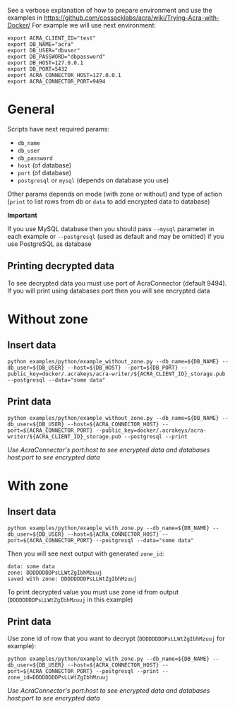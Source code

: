 See a verbose explanation of how to prepare environment and use the examples in https://github.com/cossacklabs/acra/wiki/Trying-Acra-with-Docker/
For example we will use next environment:
```
export ACRA_CLIENT_ID="test"
export DB_NAME="acra"
export DB_USER="dbuser"
export DB_PASSWORD="dbpassword"
export DB_HOST=127.0.0.1
export DB_PORT=5432
export ACRA_CONNECTOR_HOST=127.0.0.1
export ACRA_CONNECTOR_PORT=9494
```

# General
Scripts have next required params:
* `db_name`
* `db_user`
* `db_password`
* `host` (of database)
* `port` (of database)
* `postgresql` or `mysql` (depends on database you use)

Other params depends on mode (with zone or without) and type of action (`print` to list rows from db or `data` to add encrypted data to database)

**Important**

If you use MySQL database then you should pass `--mysql` parameter in each example or `--postgresql` (used as default and may be omitted) if you use PostgreSQL as database

## Printing decrypted data
To see decrypted data you must use port of AcraConnector (default 9494). If you will print using databases port then you will see encrypted data

# Without zone

## Insert data
```
python examples/python/example_without_zone.py --db_name=${DB_NAME} --db_user=${DB_USER} --host=${DB_HOST} --port=${DB_PORT} --public_key=docker/.acrakeys/acra-writer/${ACRA_CLIENT_ID}_storage.pub --postgresql --data="some data"
```
## Print data

```
python examples/python/example_without_zone.py --db_name=${DB_NAME} --db_user=${DB_USER} --host=${ACRA_CONNECTOR_HOST} --port=${ACRA_CONNECTOR_PORT} --public_key=docker/.acrakeys/acra-writer/${ACRA_CLIENT_ID}_storage.pub --postgresql --print
```
*Use AcraConnector's port:host to see encrypted data and databases host:port to see encrypted data*

# With zone

## Insert data
```
python examples/python/example_with_zone.py --db_name=${DB_NAME} --db_user=${DB_USER} --host=${ACRA_CONNECTOR_HOST} --port=${ACRA_CONNECTOR_PORT} --postgresql --data="some data"
```

Then you will see next output with generated `zone_id`:
```
data: some data
zone: DDDDDDDDPsLLWtZgIbhMzuuj
saved with zone: DDDDDDDDPsLLWtZgIbhMzuuj
```
To print decrypted value you must use zone id from output (`DDDDDDDDPsLLWtZgIbhMzuuj` in this example)
## Print data
Use zone id of row that you want to decrypt (`DDDDDDDDPsLLWtZgIbhMzuuj` for example):
```
python examples/python/example_with_zone.py --db_name=${DB_NAME} --db_user=${DB_USER} --host=${ACRA_CONNECTOR_HOST} --port=${ACRA_CONNECTOR_PORT} --postgresql --print --zone_id=DDDDDDDDPsLLWtZgIbhMzuuj
```
*Use AcraConnector's port:host to see encrypted data and databases host:port to see encrypted data*

